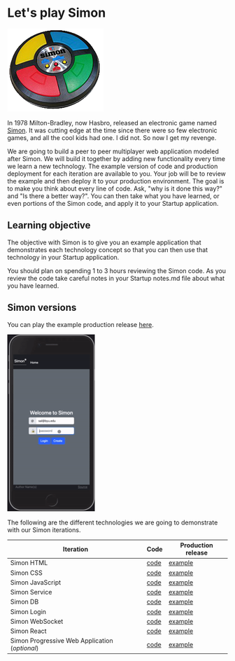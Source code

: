 # Let's play Simon

![Simon](simon.png)

In 1978 Milton-Bradley, now Hasbro, released an electronic game named [Simon](<https://en.wikipedia.org/wiki/Simon_(game)>). It was cutting edge at the time since there were so few electronic games, and all the cool kids had one. I did not. So now I get my revenge.

We are going to build a peer to peer multiplayer web application modeled after Simon. We will build it together by adding new functionality every time we learn a new technology. The example version of code and production deployment for each iteration are available to you. Your job will be to review the example and then deploy it to your production environment. The goal is to make you think about every line of code. Ask, "why is it done this way?" and "Is there a better way?". You can then take what you have learned, or even portions of the Simon code, and apply it to your Startup application.

## Learning objective

The objective with Simon is to give you an example application that demonstrates each technology concept so that you can then use that technology in your Startup application.

You should plan on spending 1 to 3 hours reviewing the Simon code. As you review the code take careful notes in your Startup notes.md file about what you have learned.

## Simon versions

You can play the example production release [here](https://simon.cs260.click).

![Simon](../startup/simonPlay.gif)

The following are the different technologies we are going to demonstrate with our Simon iterations.

| Iteration                                      | Code                                                                 | Production release                              |
| ---------------------------------------------- | -------------------------------------------------------------------- | ----------------------------------------------- |
| Simon HTML                                     | [code](https://github.com/webprogramming260/simon-html#readme)       | [example](https://simon-html.cs260.click)       |
| Simon CSS                                      | [code](https://github.com/webprogramming260/simon-css#readme)        | [example](https://simon-css.cs260.click)        |
| Simon JavaScript                               | [code](https://github.com/webprogramming260/simon-javascript#readme) | [example](https://simon-javascript.cs260.click) |
| Simon Service                                  | [code](https://github.com/webprogramming260/simon-service#readme)    | [example](https://simon-service.cs260.click)    |
| Simon DB                                       | [code](https://github.com/webprogramming260/simon-db#readme)         | [example](https://simon-db.cs260.click)         |
| Simon Login                                    | [code](https://github.com/webprogramming260/simon-login#readme)      | [example](https://simon-login.cs260.click)      |
| Simon WebSocket                                | [code](https://github.com/webprogramming260/simon-websocket#readme)  | [example](https://simon-websocket.cs260.click)  |
| Simon React                                    | [code](https://github.com/webprogramming260/simon-react#readme)      | [example](https://simon-react.cs260.click)      |
| Simon Progressive Web Application (_optional_) | [code](https://github.com/webprogramming260/simon-pwa#readme)        | [example](https://simon-pwa.cs260.click)        |
